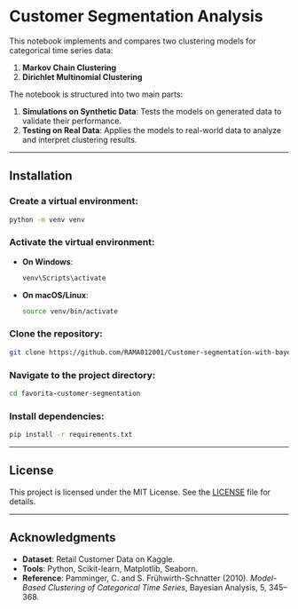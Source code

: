 # Customer Segmentation Analysis

This notebook implements and compares two clustering models for categorical time series data:
1. **Markov Chain Clustering**
2. **Dirichlet Multinomial Clustering**

The notebook is structured into two main parts:
1. **Simulations on Synthetic Data**: Tests the models on generated data to validate their performance.
2. **Testing on Real Data**: Applies the models to real-world data to analyze and interpret clustering results.

---

## Installation

### Create a virtual environment:
```bash
python -m venv venv
```

### Activate the virtual environment:
- **On Windows**:
  ```bash
  venv\Scripts\activate
  ```
- **On macOS/Linux**:
  ```bash
  source venv/bin/activate
  ```

### Clone the repository:
```bash
git clone https://github.com/RAMA012001/Customer-segmentation-with-bayesian-clustering
```

### Navigate to the project directory:
```bash
cd favorita-customer-segmentation
```

### Install dependencies:
```bash
pip install -r requirements.txt
```

---

## License

This project is licensed under the MIT License. See the [LICENSE](LICENSE) file for details.

---

## Acknowledgments
- **Dataset**: Retail Customer Data on Kaggle.
- **Tools**: Python, Scikit-learn, Matplotlib, Seaborn.
- **Reference**: Pamminger, C. and S. Frühwirth-Schnatter (2010). *Model-Based Clustering of Categorical Time Series*, Bayesian Analysis, 5, 345–368.